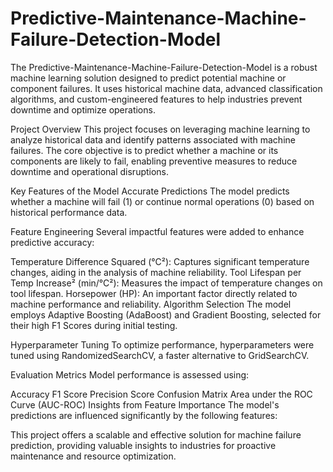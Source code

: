 # Predictive-Maintenance-Machine-Failure-Detection-Model

The Predictive-Maintenance-Machine-Failure-Detection-Model is a robust machine learning solution designed to predict potential machine or component failures. It uses historical machine data, advanced classification algorithms, and custom-engineered features to help industries prevent downtime and optimize operations.

Project Overview
This project focuses on leveraging machine learning to analyze historical data and identify patterns associated with machine failures. The core objective is to predict whether a machine or its components are likely to fail, enabling preventive measures to reduce downtime and operational disruptions.

Key Features of the Model
Accurate Predictions
The model predicts whether a machine will fail (1) or continue normal operations (0) based on historical performance data.

Feature Engineering
Several impactful features were added to enhance predictive accuracy:

Temperature Difference Squared (°C²): Captures significant temperature changes, aiding in the analysis of machine reliability.
Tool Lifespan per Temp Increase² (min/°C²): Measures the impact of temperature changes on tool lifespan.
Horsepower (HP): An important factor directly related to machine performance and reliability.
Algorithm Selection
The model employs Adaptive Boosting (AdaBoost) and Gradient Boosting, selected for their high F1 Scores during initial testing.

Hyperparameter Tuning
To optimize performance, hyperparameters were tuned using RandomizedSearchCV, a faster alternative to GridSearchCV.

Evaluation Metrics
Model performance is assessed using:

Accuracy
F1 Score
Precision Score
Confusion Matrix
Area under the ROC Curve (AUC-ROC)
Insights from Feature Importance
The model's predictions are influenced significantly by the following features:

This project offers a scalable and effective solution for machine failure prediction, providing valuable insights to industries for proactive maintenance and resource optimization.
